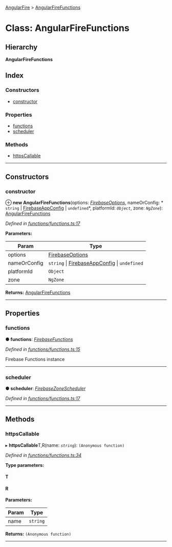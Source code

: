 [AngularFire](../README.md) > [AngularFireFunctions](../classes/angularfirefunctions.md)

# Class: AngularFireFunctions

## Hierarchy

**AngularFireFunctions**

## Index

### Constructors

* [constructor](angularfirefunctions.md#constructor)

### Properties

* [functions](angularfirefunctions.md#functions)
* [scheduler](angularfirefunctions.md#scheduler)

### Methods

* [httpsCallable](angularfirefunctions.md#httpscallable)

---

## Constructors

<a id="constructor"></a>

###  constructor

⊕ **new AngularFireFunctions**(options: *[FirebaseOptions](../#firebaseoptions)*, nameOrConfig: * `string` &#124; [FirebaseAppConfig](../#firebaseappconfig) &#124; `undefined`*, platformId: *`Object`*, zone: *`NgZone`*): [AngularFireFunctions](angularfirefunctions.md)

*Defined in [functions/functions.ts:17](https://github.com/angular/angularfire2/blob/a42a84f/src/functions/functions.ts#L17)*

**Parameters:**

| Param | Type |
| ------ | ------ |
| options | [FirebaseOptions](../#firebaseoptions) |
| nameOrConfig |  `string` &#124; [FirebaseAppConfig](../#firebaseappconfig) &#124; `undefined`|
| platformId | `Object` |
| zone | `NgZone` |

**Returns:** [AngularFireFunctions](angularfirefunctions.md)

___

## Properties

<a id="functions"></a>

###  functions

**● functions**: *[FirebaseFunctions](../#firebasefunctions)*

*Defined in [functions/functions.ts:15](https://github.com/angular/angularfire2/blob/a42a84f/src/functions/functions.ts#L15)*

Firebase Functions instance

___
<a id="scheduler"></a>

###  scheduler

**● scheduler**: *[FirebaseZoneScheduler](firebasezonescheduler.md)*

*Defined in [functions/functions.ts:17](https://github.com/angular/angularfire2/blob/a42a84f/src/functions/functions.ts#L17)*

___

## Methods

<a id="httpscallable"></a>

###  httpsCallable

▸ **httpsCallable**T,R(name: *`string`*): `(Anonymous function)`

*Defined in [functions/functions.ts:34](https://github.com/angular/angularfire2/blob/a42a84f/src/functions/functions.ts#L34)*

**Type parameters:**

#### T 
#### R 
**Parameters:**

| Param | Type |
| ------ | ------ |
| name | `string` |

**Returns:** `(Anonymous function)`

___

